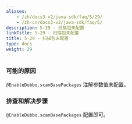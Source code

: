 ```yaml
---
aliases:
    - /zh/docs3-v2/java-sdk/faq/5/29/
    - /zh-cn/docs3-v2/java-sdk/faq/5/
description: 5-29 - 扫描包未配置
linkTitle: 5-29 - 扫描包未配置
title: 5-29 - 扫描包未配置
type: docs
weight: 29
---
```






### 可能的原因

`@EnableDubbo.scanBasePackages` 注解参数值未配置。

### 排查和解决步骤

`@EnableDubbo.scanBasePackages` 配置即可。